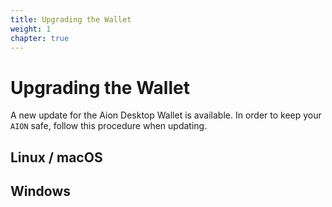 ```yaml
---
title: Upgrading the Wallet
weight: 1
chapter: true
---
```


# Upgrading the Wallet

A new update for the Aion Desktop Wallet is available. In order to keep your `AION` safe, follow this procedure when updating.

## Linux / macOS

## Windows